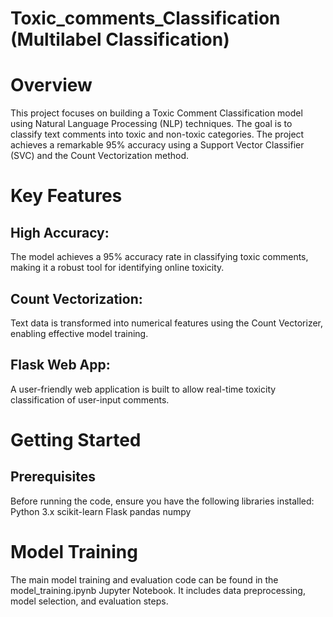 # Toxic_comments_Classification (Multilabel Classification)

# Overview
This project focuses on building a Toxic Comment Classification model using Natural Language Processing (NLP) techniques. The goal is to classify text comments into toxic and non-toxic categories. The project achieves a remarkable 95% accuracy using a Support Vector Classifier (SVC) and the Count Vectorization method.

# Key Features
## High Accuracy:
The model achieves a 95% accuracy rate in classifying toxic comments, making it a robust tool for identifying online toxicity.

## Count Vectorization:
Text data is transformed into numerical features using the Count Vectorizer, enabling effective model training.

## Flask Web App:
A user-friendly web application is built to allow real-time toxicity classification of user-input comments.

# Getting Started
## Prerequisites

Before running the code, ensure you have the following libraries installed:
Python 3.x
scikit-learn
Flask
pandas
numpy


# Model Training
The main model training and evaluation code can be found in the model_training.ipynb Jupyter Notebook. It includes data preprocessing, model selection, and evaluation steps.




